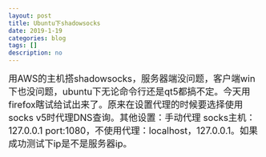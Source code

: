 ```yaml
---
layout: post
title: Ubuntu下shadowsocks
date: 2019-1-19
categories: blog
tags: []
description: no
---
```

<font size="4">
用AWS的主机搭shadowsocks，服务器端没问题，客户端win下也没问题，ubuntu下无论命令行还是qt5都搞不定。今天用firefox瞎试给试出来了。原来在设置代理的时候要选择使用socks v5时代理DNS查询。其他设置：手动代理 socks主机：127.0.0.1 port:1080，不使用代理：localhost，127.0.0.1。如果成功测试下ip是不是服务器ip。 <br/>
</font>
